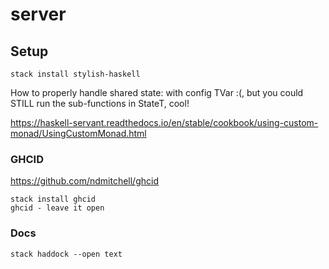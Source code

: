 # server



## Setup

    stack install stylish-haskell

How to properly handle shared state: with config TVar :(, but you could STILL run the sub-functions in StateT, cool!

https://haskell-servant.readthedocs.io/en/stable/cookbook/using-custom-monad/UsingCustomMonad.html




### GHCID

https://github.com/ndmitchell/ghcid

    stack install ghcid
    ghcid - leave it open


### Docs

    stack haddock --open text
